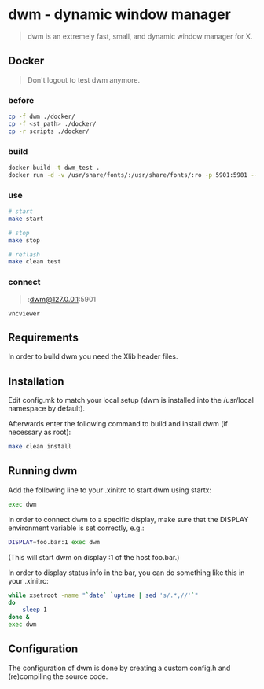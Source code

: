 # dwm - dynamic window manager
> dwm is an extremely fast, small, and dynamic window manager for X.

## Docker
> Don't logout to test dwm anymore.
### before
```bash
cp -f dwm ./docker/
cp -f <st_path> ./docker/
cp -r scripts ./docker/
```
### build
```bash
docker build -t dwm_test .
docker run -d -v /usr/share/fonts/:/usr/share/fonts/:ro -p 5901:5901 --name suckless_dwm dwm_test
```
### use
```bash
# start
make start

# stop
make stop

# reflash
make clean test
```
### connect
> :dwm@127.0.0.1:5901
```
vncviewer
```
## Requirements
In order to build dwm you need the Xlib header files.

## Installation
Edit config.mk to match your local setup (dwm is installed into the /usr/local namespace by default).

Afterwards enter the following command to build and install dwm (if necessary as root):
```bash
make clean install
```
## Running dwm
Add the following line to your .xinitrc to start dwm using startx:
```bash
exec dwm
```
In order to connect dwm to a specific display, make sure that the DISPLAY environment variable is set correctly, e.g.:
```bash
DISPLAY=foo.bar:1 exec dwm
```
(This will start dwm on display :1 of the host foo.bar.)

In order to display status info in the bar, you can do something
like this in your .xinitrc:
```bash
while xsetroot -name "`date` `uptime | sed 's/.*,//'`"
do
    sleep 1
done &
exec dwm
```
## Configuration
The configuration of dwm is done by creating a custom config.h and (re)compiling the source code.
